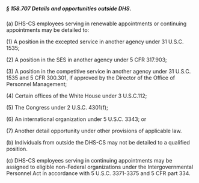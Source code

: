 ##### § 158.707 Details and opportunities outside DHS. #####

(a) DHS-CS employees serving in renewable appointments or continuing appointments may be detailed to:

(1) A position in the excepted service in another agency under 31 U.S.C. 1535;

(2) A position in the SES in another agency under 5 CFR 317.903;

(3) A position in the competitive service in another agency under 31 U.S.C. 1535 and 5 CFR 300.301, if approved by the Director of the Office of Personnel Management;

(4) Certain offices of the White House under 3 U.S.C.112;

(5) The Congress under 2 U.S.C. 4301(f);

(6) An international organization under 5 U.S.C. 3343; or

(7) Another detail opportunity under other provisions of applicable law.

(b) Individuals from outside the DHS-CS may not be detailed to a qualified position.

(c) DHS-CS employees serving in continuing appointments may be assigned to eligible non-Federal organizations under the Intergovernmental Personnel Act in accordance with 5 U.S.C. 3371-3375 and 5 CFR part 334.
